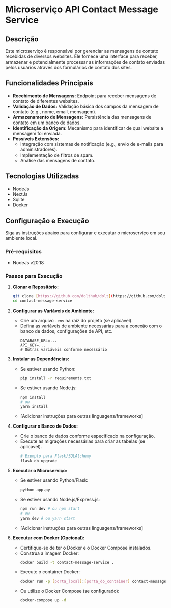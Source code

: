 # Microserviço API Contact Message Service

## Descrição

Este microserviço é responsável por gerenciar as mensagens de contato recebidas de diversos websites. Ele fornece uma interface para receber, armazenar e potencialmente processar as informações de contato enviadas pelos usuários através dos formulários de contato dos sites.

## Funcionalidades Principais

* **Recebimento de Mensagens:** Endpoint para receber mensagens de contato de diferentes websites.
* **Validação de Dados:** Validação básica dos campos da mensagem de contato (e.g., nome, email, mensagem).
* **Armazenamento de Mensagens:** Persistência das mensagens de contato em um banco de dados.
* **Identificação da Origem:** Mecanismo para identificar de qual website a mensagem foi enviada.
* **Possíveis Extensões:**
    * Integração com sistemas de notificação (e.g., envio de e-mails para administradores).
    * Implementação de filtros de spam.
    * Análise das mensagens de contato.

## Tecnologias Utilizadas

* NodeJs
* NextJs
* Sqlite
* Docker

## Configuração e Execução

Siga as instruções abaixo para configurar e executar o microserviço em seu ambiente local.

### Pré-requisitos

* NodeJs v20.18

### Passos para Execução

1.  **Clonar o Repositório:**
    ```bash
    git clone [https://github.com/dolthub/dolt](https://github.com/dolthub/dolt)
    cd contact-message-service
    ```

2.  **Configurar as Variáveis de Ambiente:**
    * Crie um arquivo `.env` na raiz do projeto (se aplicável).
    * Defina as variáveis de ambiente necessárias para a conexão com o banco de dados, configurações de API, etc.
        ```
        DATABASE_URL=...
        API_KEY=...
        # Outras variáveis conforme necessário
        ```

3.  **Instalar as Dependências:**
    * Se estiver usando Python:
        ```bash
        pip install -r requirements.txt
        ```
    * Se estiver usando Node.js:
        ```bash
        npm install
        # ou
        yarn install
        ```
    * [Adicionar instruções para outras linguagens/frameworks]

4.  **Configurar o Banco de Dados:**
    * Crie o banco de dados conforme especificado na configuração.
    * Execute as migrações necessárias para criar as tabelas (se aplicável).
        ```bash
        # Exemplo para Flask/SQLAlchemy
        flask db upgrade
        ```

5.  **Executar o Microserviço:**
    * Se estiver usando Python/Flask:
        ```bash
        python app.py
        ```
    * Se estiver usando Node.js/Express.js:
        ```bash
        npm run dev # ou npm start
        # ou
        yarn dev # ou yarn start
        ```
    * [Adicionar instruções para outras linguagens/frameworks]

6.  **Executar com Docker (Opcional):**
    * Certifique-se de ter o Docker e o Docker Compose instalados.
    * Construa a imagem Docker:
        ```bash
        docker build -t contact-message-service .
        ```
    * Execute o container Docker:
        ```bash
        docker run -p [porta_local]:[porta_do_container] contact-message-service
        ```
    * Ou utilize o Docker Compose (se configurado):
        ```bash
        docker-compose up -d
        ```
